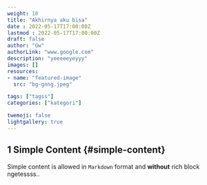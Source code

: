 ```yaml
---
weight: 10
title: "Akhirnya aku bisa"
date : 2022-05-17T17:00:00Z
lastmod : 2022-05-17T17:00:00Z
draft: false
author: "Gw"
authorLink: "www.google.com"
description: "yeeeeeyeyyy"
images: []
resources:
- name: "featured-image"
  src: "bg-gnng.jpeg"

tags: ["tagss"]
categories: ["kategori"]

twemoji: false
lightgallery: true
---
```


## 1 Simple Content {#simple-content}

Simple content is allowed in `Markdown` format and **without** rich block ngetessss..